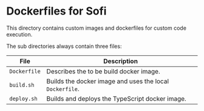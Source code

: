 # Dockerfiles for Sofi

This directory contains custom images and dockerfiles for custom code execution.

The sub directories always contain three files:

| File         | Description                                              |
|--------------|----------------------------------------------------------|
| `Dockerfile` | Describes the to be build docker image.                  |
| `build.sh`   | Builds the docker image and uses the local `Dockerfile`. |
| `deploy.sh`  | Builds and deploys the TypeScript docker image.          |